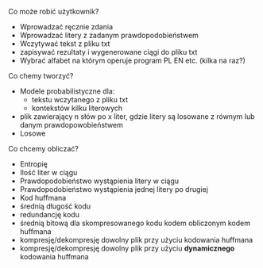 Co może robić użytkownik?

- Wprowadzać ręcznie zdania
- Wprowadzać litery z zadanym prawdopodobieństwem
- Wczytywać tekst z pliku txt
- zapisywać rezultaty i wygenerowane ciągi do pliku txt
- Wybrać alfabet na którym operuje program PL EN etc. (kilka na raz?)

Co chemy tworzyć?

- Modele probabilistyczne dla:
  - tekstu wczytanego z pliku txt
  - kontekstów kilku literowych
- plik zawierający n słów po x liter, gdzie litery są losowane z równym lub danym prawdopowobieństwem
- Losowe

Co chcemy obliczać?

- Entropię
- Ilość liter w ciągu
- Prawdopodobieństwo wystąpienia litery w ciągu
- Prawdopodobieństwo wystąpienia jednej litery po drugiej
- Kod huffmana
- średnią długość kodu
- redundancję kodu
- średnią bitową dla skompresowanego kodu kodem obliczonym kodem huffmana
- kompresję/dekompresję dowolny plik przy użyciu kodowania huffmana
- kompresję/dekompresję dowolny plik przy użyciu **dynamicznego** kodowania huffmana







